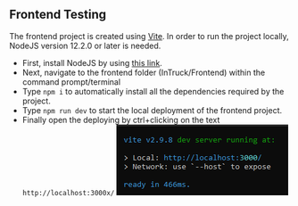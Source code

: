 ## Frontend Testing
The frontend project is created using [Vite](https://vitejs.dev/).
In order to run the project locally, NodeJS version 12.2.0 or later is needed.

- First, install NodeJS by using [this link](https://nodejs.org/en/).
- Next, navigate to the frontend folder (InTruck/Frontend) within the command prompt/terminal
- Type `npm i` to automatically install all the dependencies required by the project.
- Type `npm run dev` to start the local deployment of the frontend project.
- Finally open the deploying by ctrl+clicking on the text `http://localhost:3000x/`
![Vite running the local development of the frontend application](./localDeployment.PNG)
